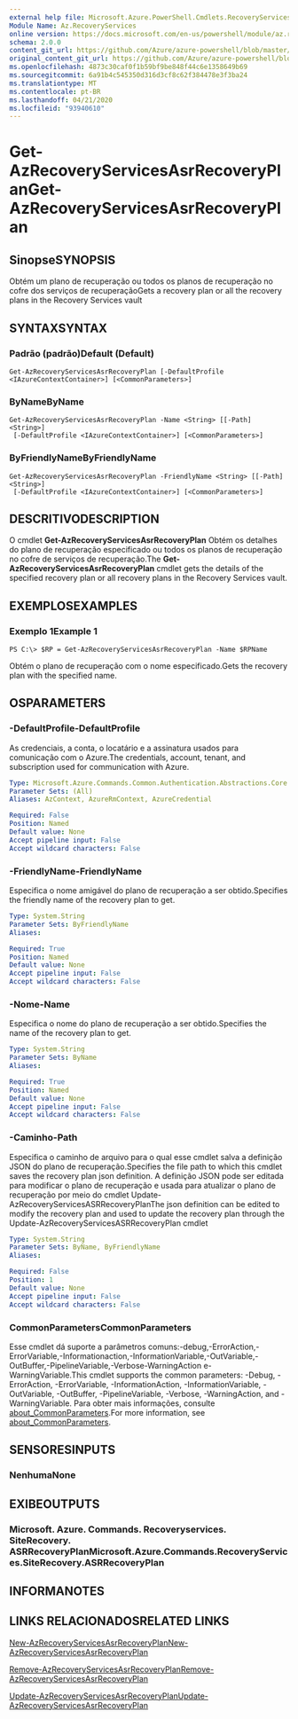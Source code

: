 ```yaml
---
external help file: Microsoft.Azure.PowerShell.Cmdlets.RecoveryServices.SiteRecovery.dll-Help.xml
Module Name: Az.RecoveryServices
online version: https://docs.microsoft.com/en-us/powershell/module/az.recoveryservices/get-azrecoveryservicesasrrecoveryplan
schema: 2.0.0
content_git_url: https://github.com/Azure/azure-powershell/blob/master/src/RecoveryServices/RecoveryServices/help/Get-AzRecoveryServicesAsrRecoveryPlan.md
original_content_git_url: https://github.com/Azure/azure-powershell/blob/master/src/RecoveryServices/RecoveryServices/help/Get-AzRecoveryServicesAsrRecoveryPlan.md
ms.openlocfilehash: 4873c30caf0f1b59bf9be848f44c6e1358649b69
ms.sourcegitcommit: 6a91b4c545350d316d3cf8c62f384478e3f3ba24
ms.translationtype: MT
ms.contentlocale: pt-BR
ms.lasthandoff: 04/21/2020
ms.locfileid: "93940610"
---
```

# <span data-ttu-id="2b374-101">Get-AzRecoveryServicesAsrRecoveryPlan</span><span class="sxs-lookup"><span data-stu-id="2b374-101">Get-AzRecoveryServicesAsrRecoveryPlan</span></span>

## <span data-ttu-id="2b374-102">Sinopse</span><span class="sxs-lookup"><span data-stu-id="2b374-102">SYNOPSIS</span></span>
<span data-ttu-id="2b374-103">Obtém um plano de recuperação ou todos os planos de recuperação no cofre dos serviços de recuperação</span><span class="sxs-lookup"><span data-stu-id="2b374-103">Gets a recovery plan or all the recovery plans in the Recovery Services vault</span></span>

## <span data-ttu-id="2b374-104">SYNTAX</span><span class="sxs-lookup"><span data-stu-id="2b374-104">SYNTAX</span></span>

### <span data-ttu-id="2b374-105">Padrão (padrão)</span><span class="sxs-lookup"><span data-stu-id="2b374-105">Default (Default)</span></span>
```
Get-AzRecoveryServicesAsrRecoveryPlan [-DefaultProfile <IAzureContextContainer>] [<CommonParameters>]
```

### <span data-ttu-id="2b374-106">ByName</span><span class="sxs-lookup"><span data-stu-id="2b374-106">ByName</span></span>
```
Get-AzRecoveryServicesAsrRecoveryPlan -Name <String> [[-Path] <String>]
 [-DefaultProfile <IAzureContextContainer>] [<CommonParameters>]
```

### <span data-ttu-id="2b374-107">ByFriendlyName</span><span class="sxs-lookup"><span data-stu-id="2b374-107">ByFriendlyName</span></span>
```
Get-AzRecoveryServicesAsrRecoveryPlan -FriendlyName <String> [[-Path] <String>]
 [-DefaultProfile <IAzureContextContainer>] [<CommonParameters>]
```

## <span data-ttu-id="2b374-108">DESCRITIVO</span><span class="sxs-lookup"><span data-stu-id="2b374-108">DESCRIPTION</span></span>
<span data-ttu-id="2b374-109">O cmdlet **Get-AzRecoveryServicesAsrRecoveryPlan** Obtém os detalhes do plano de recuperação especificado ou todos os planos de recuperação no cofre de serviços de recuperação.</span><span class="sxs-lookup"><span data-stu-id="2b374-109">The **Get-AzRecoveryServicesAsrRecoveryPlan** cmdlet gets the details of the specified recovery plan or all recovery plans in the Recovery Services vault.</span></span>

## <span data-ttu-id="2b374-110">EXEMPLOS</span><span class="sxs-lookup"><span data-stu-id="2b374-110">EXAMPLES</span></span>

### <span data-ttu-id="2b374-111">Exemplo 1</span><span class="sxs-lookup"><span data-stu-id="2b374-111">Example 1</span></span>
```
PS C:\> $RP = Get-AzRecoveryServicesAsrRecoveryPlan -Name $RPName
```

<span data-ttu-id="2b374-112">Obtém o plano de recuperação com o nome especificado.</span><span class="sxs-lookup"><span data-stu-id="2b374-112">Gets the recovery plan with the specified name.</span></span>

## <span data-ttu-id="2b374-113">OS</span><span class="sxs-lookup"><span data-stu-id="2b374-113">PARAMETERS</span></span>

### <span data-ttu-id="2b374-114">-DefaultProfile</span><span class="sxs-lookup"><span data-stu-id="2b374-114">-DefaultProfile</span></span>
<span data-ttu-id="2b374-115">As credenciais, a conta, o locatário e a assinatura usados para comunicação com o Azure.</span><span class="sxs-lookup"><span data-stu-id="2b374-115">The credentials, account, tenant, and subscription used for communication with Azure.</span></span>


```yaml
Type: Microsoft.Azure.Commands.Common.Authentication.Abstractions.Core.IAzureContextContainer
Parameter Sets: (All)
Aliases: AzContext, AzureRmContext, AzureCredential

Required: False
Position: Named
Default value: None
Accept pipeline input: False
Accept wildcard characters: False
```

### <span data-ttu-id="2b374-116">-FriendlyName</span><span class="sxs-lookup"><span data-stu-id="2b374-116">-FriendlyName</span></span>
<span data-ttu-id="2b374-117">Especifica o nome amigável do plano de recuperação a ser obtido.</span><span class="sxs-lookup"><span data-stu-id="2b374-117">Specifies the friendly name of the recovery plan to get.</span></span>

```yaml
Type: System.String
Parameter Sets: ByFriendlyName
Aliases:

Required: True
Position: Named
Default value: None
Accept pipeline input: False
Accept wildcard characters: False
```

### <span data-ttu-id="2b374-118">-Nome</span><span class="sxs-lookup"><span data-stu-id="2b374-118">-Name</span></span>
<span data-ttu-id="2b374-119">Especifica o nome do plano de recuperação a ser obtido.</span><span class="sxs-lookup"><span data-stu-id="2b374-119">Specifies the name of the recovery plan to get.</span></span>

```yaml
Type: System.String
Parameter Sets: ByName
Aliases:

Required: True
Position: Named
Default value: None
Accept pipeline input: False
Accept wildcard characters: False
```

### <span data-ttu-id="2b374-120">-Caminho</span><span class="sxs-lookup"><span data-stu-id="2b374-120">-Path</span></span>
<span data-ttu-id="2b374-121">Especifica o caminho de arquivo para o qual esse cmdlet salva a definição JSON do plano de recuperação.</span><span class="sxs-lookup"><span data-stu-id="2b374-121">Specifies the file path to which this cmdlet saves the recovery plan json definition.</span></span> <span data-ttu-id="2b374-122">A definição JSON pode ser editada para modificar o plano de recuperação e usada para atualizar o plano de recuperação por meio do cmdlet Update-AzRecoveryServicesASRRecoveryPlan</span><span class="sxs-lookup"><span data-stu-id="2b374-122">The json definition can be edited to modify the recovery plan and used to update the recovery plan through the Update-AzRecoveryServicesASRRecoveryPlan cmdlet</span></span>

```yaml
Type: System.String
Parameter Sets: ByName, ByFriendlyName
Aliases:

Required: False
Position: 1
Default value: None
Accept pipeline input: False
Accept wildcard characters: False
```

### <span data-ttu-id="2b374-123">CommonParameters</span><span class="sxs-lookup"><span data-stu-id="2b374-123">CommonParameters</span></span>
<span data-ttu-id="2b374-124">Esse cmdlet dá suporte a parâmetros comuns:-debug,-ErrorAction,-ErrorVariable,-Informationaction,-InformationVariable,-OutVariable,-OutBuffer,-PipelineVariable,-Verbose-WarningAction e-WarningVariable.</span><span class="sxs-lookup"><span data-stu-id="2b374-124">This cmdlet supports the common parameters: -Debug, -ErrorAction, -ErrorVariable, -InformationAction, -InformationVariable, -OutVariable, -OutBuffer, -PipelineVariable, -Verbose, -WarningAction, and -WarningVariable.</span></span> <span data-ttu-id="2b374-125">Para obter mais informações, consulte [about_CommonParameters](http://go.microsoft.com/fwlink/?LinkID=113216).</span><span class="sxs-lookup"><span data-stu-id="2b374-125">For more information, see [about_CommonParameters](http://go.microsoft.com/fwlink/?LinkID=113216).</span></span>

## <span data-ttu-id="2b374-126">SENSORES</span><span class="sxs-lookup"><span data-stu-id="2b374-126">INPUTS</span></span>

### <span data-ttu-id="2b374-127">Nenhuma</span><span class="sxs-lookup"><span data-stu-id="2b374-127">None</span></span>

## <span data-ttu-id="2b374-128">EXIBE</span><span class="sxs-lookup"><span data-stu-id="2b374-128">OUTPUTS</span></span>

### <span data-ttu-id="2b374-129">Microsoft. Azure. Commands. Recoveryservices. SiteRecovery. ASRRecoveryPlan</span><span class="sxs-lookup"><span data-stu-id="2b374-129">Microsoft.Azure.Commands.RecoveryServices.SiteRecovery.ASRRecoveryPlan</span></span>

## <span data-ttu-id="2b374-130">INFORMA</span><span class="sxs-lookup"><span data-stu-id="2b374-130">NOTES</span></span>

## <span data-ttu-id="2b374-131">LINKS RELACIONADOS</span><span class="sxs-lookup"><span data-stu-id="2b374-131">RELATED LINKS</span></span>

[<span data-ttu-id="2b374-132">New-AzRecoveryServicesAsrRecoveryPlan</span><span class="sxs-lookup"><span data-stu-id="2b374-132">New-AzRecoveryServicesAsrRecoveryPlan</span></span>](./New-AzRecoveryServicesAsrRecoveryPlan.md)

[<span data-ttu-id="2b374-133">Remove-AzRecoveryServicesAsrRecoveryPlan</span><span class="sxs-lookup"><span data-stu-id="2b374-133">Remove-AzRecoveryServicesAsrRecoveryPlan</span></span>](./Remove-AzRecoveryServicesAsrRecoveryPlan.md)

[<span data-ttu-id="2b374-134">Update-AzRecoveryServicesAsrRecoveryPlan</span><span class="sxs-lookup"><span data-stu-id="2b374-134">Update-AzRecoveryServicesAsrRecoveryPlan</span></span>](./Update-AzRecoveryServicesAsrRecoveryPlan.md)
